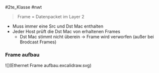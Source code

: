 #2te_Klasse #nwt 

> Frame = Datenpacket im Layer 2
- Muss immer eine Src und Dst Mac enthalten
- Jeder Host prüft die Dst Mac von erhaltenen Frames
	- Dst Mac stimmt nicht überein → Frame wird verworfen (außer bei Brodcast Frames)

### Frame aufbau
![](Ethernet Frame aufbau.excalidraw.svg)